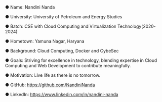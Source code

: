 ● Name: Nandini Nanda

● University: University of Petroleum and Energy Studies

● Batch: CSE with Cloud Computing and Virtualization Technology(2020-2024)

● Hometown: Yamuna Nagar, Haryana

● Background: Cloud Computing, Docker and CybeSec

● Goals: Striving for excellence in technology, blending expertise in Cloud Computing and Web Development to contribute meaningfully.

● Motivation: Live life as there is no tomorrow. 

● GitHub: https://github.com/NandiniNanda

● LinkedIn: https://www.linkedin.com/in/nandini-nanda
